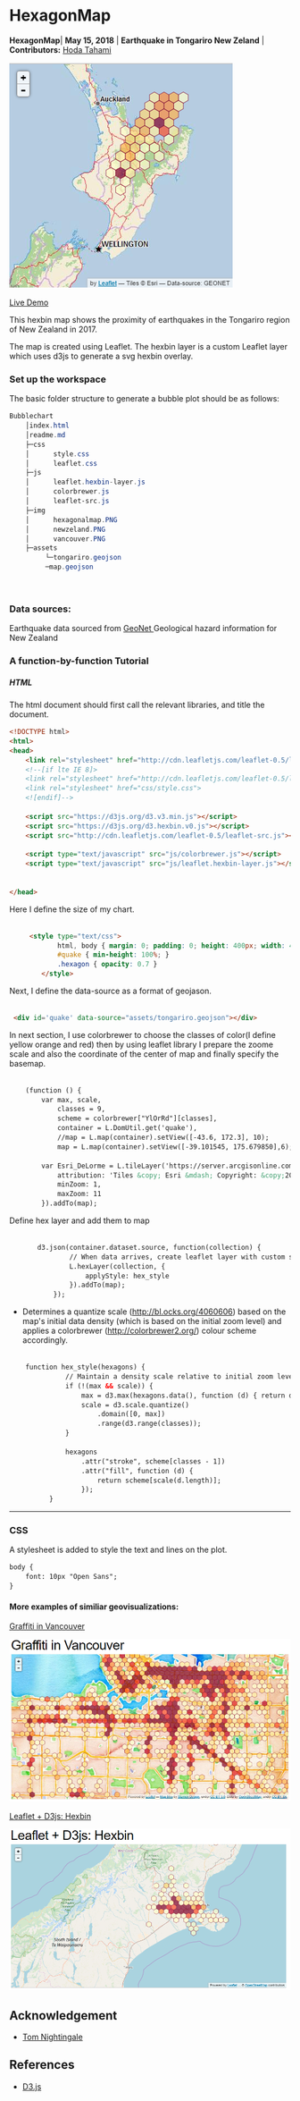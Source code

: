 # HexagonMap


**HexagonMap**| **May 15, 2018** | **Earthquake in Tongariro New Zeland** | **Contributors:**
[Hoda Tahami](https://hodatahami.github.io/hexagonmap/)

![](img/hexagonalmap.PNG)

[Live Demo](index.html)


This hexbin map shows the proximity of earthquakes in the Tongariro region of New Zealand in 2017.

The map is created using Leaflet. The hexbin layer is a custom Leaflet layer which uses d3js to generate a svg hexbin overlay.


 ### Set up the workspace

 The basic folder structure to generate a bubble plot should be as follows:
   ```powershell
   Bubblechart
       │index.html
       │readme.md
       ├─css
       │      style.css
       │      leaflet.css
       ├─js
       │      leaflet.hexbin-layer.js
       │      colorbrewer.js
       │      leaflet-src.js
       ├─img
       │      hexagonalmap.PNG
       │      newzeland.PNG
       │      vancouver.PNG
       ├─assets
            └─tongariro.geojson
            ─map.geojson
            
          
   ```

 

###  Data sources:

Earthquake data sourced from
[GeoNet ](https://quakesearch.geonet.org.nz/)Geological hazard information for New Zealand

### A function-by-function Tutorial

##### HTML
The html document should first call the relevant libraries, and title the document.
``` html
<!DOCTYPE html>
<html>
<head>
    <link rel="stylesheet" href="http://cdn.leafletjs.com/leaflet-0.5/leaflet.css" />
    <!--[if lte IE 8]>
    <link rel="stylesheet" href="http://cdn.leafletjs.com/leaflet-0.5/leaflet.ie.css" />
    <link rel="stylesheet" href="css/style.css">
    <![endif]-->

    <script src="https://d3js.org/d3.v3.min.js"></script>
    <script src="https://d3js.org/d3.hexbin.v0.js"></script>
    <script src="http://cdn.leafletjs.com/leaflet-0.5/leaflet-src.js"></script>

    <script type="text/javascript" src="js/colorbrewer.js"></script>
    <script type="text/javascript" src="js/leaflet.hexbin-layer.js"></script>

   
</head>
```

 Here I define the size of my chart.
``` html

     <style type="text/css">
            html, body { margin: 0; padding: 0; height: 400px; width: 400px; font: 10px "Open Sans" }
            #quake { min-height: 100%; }
            .hexagon { opacity: 0.7 }
        </style>
```



Next, I define the data-source as a format of geojason.
``` html

 <div id='quake' data-source="assets/tongariro.geojson"></div>
```
In next section, I use colorbrewer to choose the classes of color(I define yellow 
orange and red) then by using leaflet library I prepare the zoome scale and also the coordinate of the 
center of map and finally specify the basemap.

``` html
        
    (function () {
        var max, scale,
            classes = 9,
            scheme = colorbrewer["YlOrRd"][classes],
            container = L.DomUtil.get('quake'),
            //map = L.map(container).setView([-43.6, 172.3], 10);
            map = L.map(container).setView([-39.101545, 175.679850],6);

        var Esri_DeLorme = L.tileLayer('https://server.arcgisonline.com/ArcGIS/rest/services/Specialty/DeLorme_World_Base_Map/MapServer/tile/{z}/{y}/{x}', {
            attribution: 'Tiles &copy; Esri &mdash; Copyright: &copy;2012 DeLorme',
            minZoom: 1,
            maxZoom: 11
        }).addTo(map);
```

Define hex layer and add them to map

``` html
        
       d3.json(container.dataset.source, function(collection) {
               // When data arrives, create leaflet layer with custom style callback.
               L.hexLayer(collection, {
                   applyStyle: hex_style
               }).addTo(map);
           });

```

 * Determines a quantize scale (http://bl.ocks.org/4060606) based on the
    map's initial data density (which is based on the initial zoom level)
    and applies a colorbrewer (http://colorbrewer2.org/) colour scheme accordingly.

``` html
        
    function hex_style(hexagons) {
              // Maintain a density scale relative to initial zoom level.
              if (!(max && scale)) {
                  max = d3.max(hexagons.data(), function (d) { return d.length; });
                  scale = d3.scale.quantize()
                      .domain([0, max])
                      .range(d3.range(classes));
              }
  
              hexagons
                  .attr("stroke", scheme[classes - 1])
                  .attr("fill", function (d) {
                      return scheme[scale(d.length)];
                  });
          }
```
<hr>

### CSS
A stylesheet is added to style the text and lines on the plot.

``` html
body {
    font: 10px "Open Sans";
}

```


####  More examples of similiar geovisualizations:
 [Graffiti in Vancouver](http://bl.ocks.org/tnightingale/4711787)

 ![](img/vancouver.PNG)

 [Leaflet + D3js: Hexbin](http://bl.ocks.org/tnightingale/4668062)

 ![](img/newzeland.PNG)

 

## Acknowledgement
- [Tom Nightingale](https://gist.github.com/tnightingale) 


## References
- [D3.js](https://d3js.org/) 